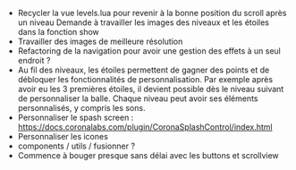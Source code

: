* Recycler la vue levels.lua pour revenir à la bonne position du scroll après un niveau
  Demande à travailler les images des niveaux et les étoiles dans la fonction show
* Travailler des images de meilleure résolution
* Refactoring de la navigation pour avoir une gestion des effets à un seul endroit ?
* Au fil des niveaux, les étoiles permettent de gagner des points et de débloquer les fonctionnalités de
  personnalisation. Par exemple après avoir eu les 3 premières étoiles, il devient possible dès le niveau
  suivant de personnaliser la balle. Chaque niveau peut avoir ses éléments personnalisés, y compris les
  sons.
* Personnaliser le spash screen : https://docs.coronalabs.com/plugin/CoronaSplashControl/index.html
* Personnaliser les icones
* components / utils / fusionner ?
* Commence à bouger presque sans délai avec les buttons et scrollview
